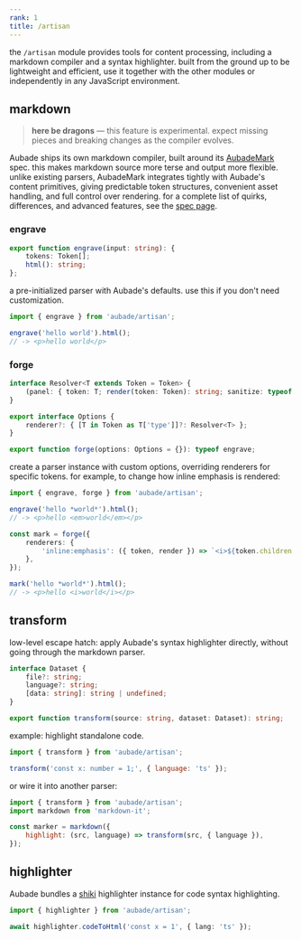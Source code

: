 ```yaml
---
rank: 1
title: /artisan
---
```


the `/artisan` module provides tools for content processing, including a markdown compiler and a syntax highlighter. built from the ground up to be lightweight and efficient, use it together with the other modules or independently in any JavaScript environment.

## markdown

> **here be dragons** — this feature is experimental. expect missing pieces and breaking changes as the compiler evolves.

Aubade ships its own markdown compiler, built around its [AubadeMark](/docs/spec) spec. this makes markdown source more terse and output more flexible. unlike existing parsers, AubadeMark integrates tightly with Aubade's content primitives, giving predictable token structures, convenient asset handling, and full control over rendering. for a complete list of quirks, differences, and advanced features, see the [spec page](/docs/spec).

### engrave

```typescript
export function engrave(input: string): {
	tokens: Token[];
	html(): string;
};
```

a pre-initialized parser with Aubade's defaults. use this if you don't need customization.

```typescript
import { engrave } from 'aubade/artisan';

engrave('hello world').html();
// -> <p>hello world</p>
```

### forge

```typescript
interface Resolver<T extends Token = Token> {
	(panel: { token: T; render(token: Token): string; sanitize: typeof escape }): string;
}

export interface Options {
	renderer?: { [T in Token as T['type']]?: Resolver<T> };
}

export function forge(options: Options = {}): typeof engrave;
```

create a parser instance with custom options, overriding renderers for specific tokens. for example, to change how inline emphasis is rendered:

```typescript
import { engrave, forge } from 'aubade/artisan';

engrave('hello *world*').html();
// -> <p>hello <em>world</em></p>

const mark = forge({
	renderers: {
		'inline:emphasis': ({ token, render }) => `<i>${token.children.map(render).join('')}</i>`,
	},
});

mark('hello *world*').html();
// -> <p>hello <i>world</i></p>
```

## transform

low-level escape hatch: apply Aubade's syntax highlighter directly, without going through the markdown parser.

```typescript
interface Dataset {
	file?: string;
	language?: string;
	[data: string]: string | undefined;
}

export function transform(source: string, dataset: Dataset): string;
```

example: highlight standalone code.

```javascript
import { transform } from 'aubade/artisan';

transform('const x: number = 1;', { language: 'ts' });
```

or wire it into another parser:

```javascript
import { transform } from 'aubade/artisan';
import markdown from 'markdown-it';

const marker = markdown({
	highlight: (src, language) => transform(src, { language }),
});
```

## highlighter

Aubade bundles a [shiki](https://shiki.style/) highlighter instance for code syntax highlighting.

```typescript
import { highlighter } from 'aubade/artisan';

await highlighter.codeToHtml('const x = 1', { lang: 'ts' });
```
